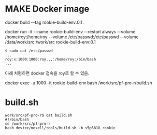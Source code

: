 # MAKE Docker image
docker build --tag rookie-build-env:0.1 .

docker run -it --name rookie-build-env --restart always --volume /home/roy:/home/roy --volume /etc/passwd:/etc/passwd --volume /data/work/src:/work/src rookie-build-env:0.1

```
$ sudo cat /etc/passwd
...
roy:x:1000:1000:roy,,,:/home/roy:/bin/bash
...
```

아래 처럼하면 docker 접속을 roy로 할 수 있음.

docker exec -u 1000 -it rookie-build-env bash /work/src/pf-pro-r/build.sh

# build.sh
```
work/src/pf-pro-r$ cat build.sh
#!/bin/bash
cd /work/src/pf-pro-r
bash device/nexell/tools/build.sh -b s5p6818_rookie
```